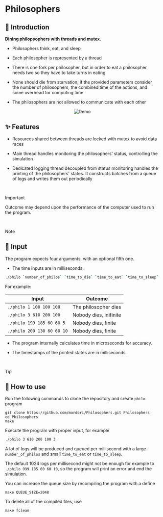 # Philosophers
## 📖 Introduction
**Dining philopsophers with threads and mutex.**

- Philosophers think, eat, and sleep

- Each philosopher is represented by a thread

- There is one fork per philosopher, but in order to eat a philosopher needs two so they have to take turns in eating

- None should die from starvation, if the provided parameters consider the number of philosophers, the combined time of the actions, and some overhead for computing time

- The philosophers are not allowed to communicate with each other

<p align="center">
  <img src="https://github.com/mordori/mordori/blob/main/doc/asdasd.gif" alt="Demo" />
</p>

## ✨ Features
- Resources shared between threads are locked with mutex to avoid data races

- Main thread handles monitoring the philosophers' status, controlling the simulation

- Dedicated logging thread decoupled from status monitoring handles the printing of the philosophers' states. It constructs batches from a queue of logs and writes them out periodically

<br>

> [!IMPORTANT]
> Outcome may depend upon the performance of the computer used to run the program.

<br>

> [!NOTE]
> ## 🔡 Input
The program expects four arguments, with an optional fifth one.

- The time inputs are in milliseconds.

``` bash
./philo `number_of_philos` `time_to_die` `time_to_eat` `time_to_sleep` (optional)`number_of_meals`
```
For example:

| Input					               | Outcome							     	   |
|------------------------------|-------------------------------|
|  `./philo 1 100 100 100`     | The philosopher dies          |
|  `./philo 3 610 200 100`     | Nobody dies, inifinite        |
|  `./philo 199 185 60 60 5`   | Nobody dies, finite           |
|  `./philo 200 130 60 60 10`  | Nobody dies, finite           |

- The program internally calculates time in microseconds for accuracy.

- The timestamps of the printed states are in milliseconds.

<br>

> [!TIP]
> ## 🚀 How to use
Run the following commands to clone the repository and create `philo` program
``` git
git clone https://github.com/mordori/Philosophers.git Philosophers
cd Philosophers
make
```
Execute the program with proper input, for example
``` bash
./philo 3 610 200 100 3
```
A lot of logs will be produced and queued per millisecond with a large `number_of_philos` and small `time_to_eat` or `time_to_sleep`.

The default 1024 logs per millisecond might not be enough for example to `./philo 999 185 60 60 10`, so the program will print an error and end the simulation.

You can increase the queue size by recompiling the program with a define
``` git
make QUEUE_SIZE=2048
```
To delete all of the compiled files, use
``` Makefile
make fclean
```
